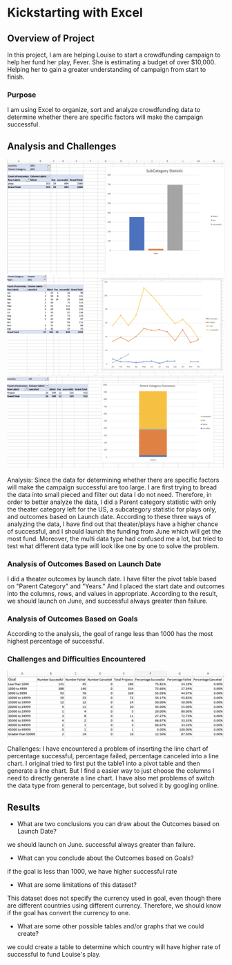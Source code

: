 # Kickstarting with Excel

## Overview of Project
In this project, I am are helping Louise to start a crowdfunding campaign to
help her fund her play, Fever. She is estimating a budget of over $10,000.
Helping her to gain a greater understanding of campaign from start to finish.

### Purpose
I am using Excel to organize, sort and analyze crowdfunding data to determine
whether there are specific factors will make the campaign successful.


## Analysis and Challenges

![p1](resources/p1.png)
![p2](resources/p2.png)
![p3](resources/p3.png)

Analysis: Since the data for determining whether there are specific factors
will make the campaign successful are too large. I are first trying to bread
the data into small pieced and filter out data I do not need. Therefore, in
order to better analyze the data, I did a Parent category statistic with only
the theater category left for the US, a subcategory statistic for plays only,
and outcomes based on Launch date. According to these three ways of analyzing
the data, I have find out that theater/plays have a higher chance of
successful, and I should launch the funding from June which will get the most
fund. Moreover, the multi data type had confused me a lot, but tried to test
what different data type will look like one by one to solve the problem.





### Analysis of Outcomes Based on Launch Date

I did a theater outcomes by launch date. I have filter the pivot table based
on "Parent Category" and "Years." And I placed the start date and outcomes
into the columns, rows, and values in appropriate. According to the result,
we should launch on June, and successful always greater than failure.


### Analysis of Outcomes Based on Goals

According to the analysis, the goal of range less than 1000 has the most highest
percentage of successful.

### Challenges and Difficulties Encountered

![tabel1](resources/table1.png)

Challenges: I have encountered a problem of inserting the line chart of
percentage successful, percentage failed, percentage canceled into a line chart.
I original tried to first put the table1 into a pivot table and then generate
a line chart. But I find a easier way to just choose the columns I need to
directly generate a line chart. I have also met problems of switch the data
type from general to percentage, but solved it by googling online.



## Results

- What are two conclusions you can draw about the Outcomes based on Launch Date?

we should launch on June. successful always greater than failure.

- What can you conclude about the Outcomes based on Goals?

if the goal is less than 1000, we have higher successful rate

- What are some limitations of this dataset?

This dataset does not specify the currency used in goal, even though there are
different countries using different currency. Therefore, we should know if the
goal has convert the currency to one.

- What are some other possible tables and/or graphs that we could create?

we could create a table to determine which country will have higher rate of
successful to fund Louise's play.
